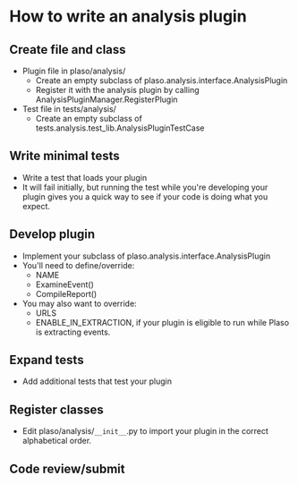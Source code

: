 # How to write an analysis plugin

## Create file and class
* Plugin file in plaso/analysis/
  * Create an empty subclass of plaso.analysis.interface.AnalysisPlugin
  * Register it with the analysis plugin by calling AnalysisPluginManager.RegisterPlugin
* Test file in tests/analysis/
  * Create an empty subclass of tests.analysis.test_lib.AnalysisPluginTestCase

## Write minimal tests
* Write a test that loads your plugin
* It will fail initially, but running the test while you're developing your plugin gives you a quick way to see if your code is doing what you expect.

## Develop plugin
* Implement your subclass of plaso.analysis.interface.AnalysisPlugin
* You'll need to define/override:
  * NAME
  * ExamineEvent()
  * CompileReport()
* You may also want to override:
  * URLS
  * ENABLE_IN_EXTRACTION, if your plugin is eligible to run while Plaso is extracting events.

## Expand tests
* Add additional tests that test your plugin

## Register classes
* Edit plaso/analysis/`__init__`.py to import your plugin in the correct alphabetical order.

## Code review/submit
